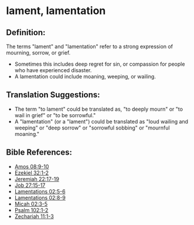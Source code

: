 # lament, lamentation #

## Definition: ##

The terms "lament" and "lamentation" refer to a strong expression of mourning, sorrow, or grief.

* Sometimes this includes deep regret for sin, or compassion for people who have experienced disaster.
* A lamentation could include moaning, weeping, or wailing.

## Translation Suggestions: ##

* The term "to lament" could be translated as, "to deeply mourn" or "to wail in grief" or "to be sorrowful."
* A "lamentation" (or a "lament") could be translated as "loud wailing and weeping" or "deep sorrow" or "sorrowful sobbing" or "mournful moaning."

## Bible References: ##

* [Amos 08:9-10](en/tn/amo/help/08/09)
* [Ezekiel 32:1-2](en/tn/ezk/help/32/01)
* [Jeremiah 22:17-19](en/tn/jer/help/22/17)
* [Job 27:15-17](en/tn/job/help/27/15)
* [Lamentations 02:5-6](en/tn/lam/help/02/05)
* [Lamentations 02:8-9](en/tn/lam/help/02/08)
* [Micah 02:3-5](en/tn/mic/help/02/03)
* [Psalm 102:1-2](en/tn/psa/help/102/01)
* [Zechariah 11:1-3](en/tn/zec/help/11/01)